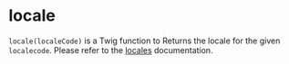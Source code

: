 # locale

`locale(localeCode)` is a Twig function to Returns the locale for the given `localecode`. Please refer to
the [locales](https://docs.bolt.cm/5.0/localization/locales) documentation.

